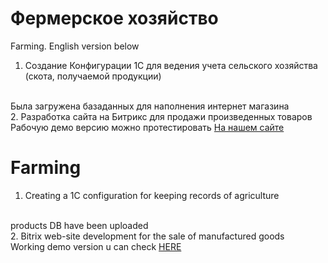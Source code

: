 # Фермерское хозяйство
Farming. English version below
1. Создание Конфигурации 1С для ведения учета сельского хозяйства (скота, получаемой продукции)
<br>
Была загружена базаданных для наполнения интернет магазина
<br>
2. Разработка сайта на Битрикс для продажи произведенных товаров
<br>
Рабочую демо версию можно протестировать <a href="http://cc64357.tw1.ru/">На нашем сайте</a>


# Farming
1. Creating a 1C configuration for keeping records of agriculture
<br>
products DB have been uploaded
<br>
2. Bitrix web-site development for the sale of manufactured goods
<br>
Working demo version u can check <a href="http://cc64357.tw1.ru/">HERE</a>
